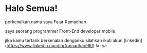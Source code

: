 # Halo Semua!
perkenalkan nama saya Fajar Ramadhan <br>

saya seorang programmer Front-End developer mobile 

jika kamu tertarik berkenalan denganku silahkan ikuti akun [linkedin]
(https://www.linkedin.com/in/framadhan99/) ku ya
